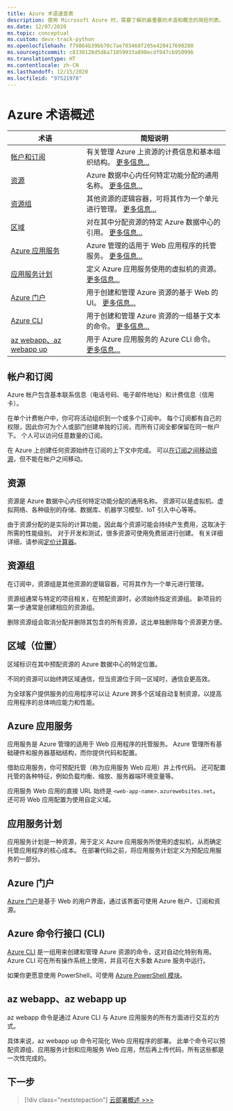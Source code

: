 ```yaml
---
title: Azure 术语速查表
description: 使用 Microsoft Azure 时，需要了解的最重要的术语和概念的简短列表。
ms.date: 12/07/2020
ms.topic: conceptual
ms.custom: devx-track-python
ms.openlocfilehash: f79864b39bb70c7ae703468f205e420417698200
ms.sourcegitcommit: c8330128d5d6a71859933a890ecdf047cb950996
ms.translationtype: HT
ms.contentlocale: zh-CN
ms.lasthandoff: 12/15/2020
ms.locfileid: "97521978"
---
```

# <a name="azure-terminology-in-brief"></a>Azure 术语概述

| 术语 | 简短说明 |
| --- | --- |
| [帐户和订阅](#account-and-subscriptions) | 有关管理 Azure 上资源的计费信息和基本组织结构。 [更多信息...](#account-and-subscriptions)
| [资源](#resource) | Azure 数据中心内任何特定功能分配的通用名称。 [更多信息...](#resource) |
| [资源组](#resource-group) | 其他资源的逻辑容器，可将其作为一个单元进行管理。 [更多信息...](#resource-group) |
| [区域](#region-location) | 对在其中分配资源的特定 Azure 数据中心的引用。 [更多信息...](#region-location) |
| [Azure 应用服务](#azure-app-service) | Azure 管理的适用于 Web 应用程序的托管服务。 [更多信息...](#azure-app-service) |
| [应用服务计划](#app-service-plan) | 定义 Azure 应用服务使用的虚拟机的资源。 [更多信息...](#app-service-plan) |
| [Azure 门户](#azure-portal) | 用于创建和管理 Azure 资源的基于 Web 的 UI。 [更多信息...](#azure-portal) |
| [Azure CLI](#azure-command-line-interface-cli) | 用于创建和管理 Azure 资源的一组基于文本的命令。 [更多信息...](#azure-command-line-interface-cli) |
| [az webapp、az webapp up](#az-webapp-az-webapp-up) | 用于 Azure 应用服务的 Azure CLI 命令。 [更多信息…](#az-webapp-az-webapp-up) |

## <a name="account-and-subscriptions"></a>帐户和订阅

Azure 帐户包含基本联系信息（电话号码、电子邮件地址）和计费信息（信用卡）。

在单个计费帐户中，你可将活动组织到一个或多个订阅中。 每个订阅都有自己的权限，因此你可为个人或部门创建单独的订阅，而所有订阅全都保留在同一帐户下。 个人可以访问任意数量的订阅。

在 Azure 上创建任何资源始终在订阅的上下文中完成。 可以[在订阅之间移动资源](/azure/azure-resource-manager/management/move-resource-group-and-subscription)，但不能在帐户之间移动。

## <a name="resource"></a>资源

资源是 Azure 数据中心内任何特定功能分配的通用名称。 资源可以是虚拟机、虚拟网络、各种级别的存储、数据库、机器学习模型、IoT 引入中心等等。

由于资源分配的是实际的计算功能，因此每个资源可能会持续产生费用，这取决于所需的性能级别。 对于开发和测试，很多资源可使用免费层进行创建。 有关详细详细，请参阅[定价计算器](https://azure.microsoft.com/pricing/calculator/)。

## <a name="resource-group"></a>资源组

在订阅中，资源组是其他资源的逻辑容器，可将其作为一个单元进行管理。

资源组通常与特定的项目相关，在预配资源时，必须始终指定资源组。 新项目的第一步通常是创建相应的资源组。

删除资源组会取消分配并删除其包含的所有资源，这比单独删除每个资源更方便。

## <a name="region-location"></a>区域（位置）

区域标识在其中预配资源的 Azure 数据中心的特定位置。

不同的资源可以始终跨区域通信，但当资源位于同一区域时，通信会更高效。

为全球客户提供服务的应用程序可以让 Azure 跨多个区域自动复制资源，以提高应用程序的总体响应能力和性能。

## <a name="azure-app-service"></a>Azure 应用服务

应用服务是 Azure 管理的适用于 Web 应用程序的托管服务。 Azure 管理所有基础硬件和服务器基础结构，而你提供代码和配置。

借助应用服务，你可预配托管（称为应用服务 Web 应用）并上传代码。 还可配置托管的各种特征，例如负载均衡、缩放、服务器端环境变量等。

应用服务 Web 应用的直接 URL 始终是 `<web-app-name>.azurewebsites.net`。 还可将 Web 应用配置为使用自定义域。

## <a name="app-service-plan"></a>应用服务计划

应用服务计划是一种资源，用于定义 Azure 应用服务所使用的虚拟机，从而确定托管应用程序的核心成本。 在部署代码之前，将应用服务计划定义为预配应用服务的一部分。

## <a name="azure-portal"></a>Azure 门户

[Azure 门户](https://portal.azure.com)是基于 Web 的用户界面，通过该界面可使用 Azure 帐户、订阅和资源。

## <a name="azure-command-line-interface-cli"></a>Azure 命令行接口 (CLI)

[Azure CLI](/cli/azure/what-is-azure-cli) 是一组用来创建和管理 Azure 资源的命令，这对自动化特别有用。 Azure CLI 可在所有操作系统上使用，并且可在大多数 Azure 服务中运行。

如果你更愿意使用 PowerShell，可使用 [Azure PowerShell 模块](/powershell/azure)。

## <a name="az-webapp-az-webapp-up"></a>az webapp、az webapp up

az webapp 命令是通过 Azure CLI 与 Azure 应用服务的所有方面进行交互的方式。

具体来说，az webapp up 命令可简化 Web 应用程序的部署。 此单个命令可以预配资源组、应用服务计划和应用服务 Web 应用，然后再上传代码，所有这些都是一次性完成的。

## <a name="next-step"></a>下一步

> [!div class="nextstepaction"]
> [云部署概述 >>>](cloud-development-overview.md)
